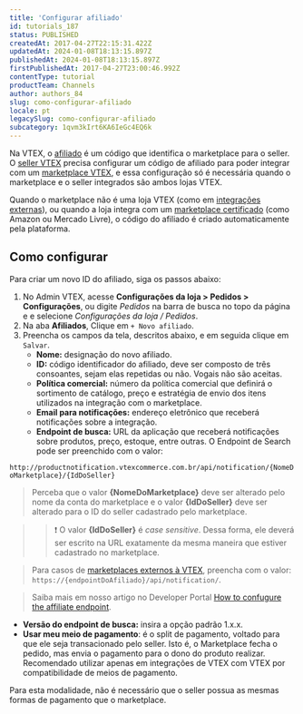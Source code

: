 ```yaml
---
title: 'Configurar afiliado'
id: tutorials_187
status: PUBLISHED
createdAt: 2017-04-27T22:15:31.422Z
updatedAt: 2024-01-08T18:13:15.897Z
publishedAt: 2024-01-08T18:13:15.897Z
firstPublishedAt: 2017-04-27T23:00:46.992Z
contentType: tutorial
productTeam: Channels
author: authors_84
slug: como-configurar-afiliado
locale: pt
legacySlug: como-configurar-afiliado
subcategory: 1qvm3kIrt6KA6IeGc4EQ6k
---
```


Na VTEX, o [afiliado](https://help.vtex.com/pt/tutorial/o-que-e-afiliado--4bN3e1YarSEammk2yOeMc0) é um código que identifica o marketplace para o seller. O [seller VTEX](https://help.vtex.com/pt/tutorial/integrating-with-marketplace/#sendo-seller-vtex) precisa configurar um código de afiliado para poder integrar com um [marketplace VTEX](https://help.vtex.com/pt/tutorial/integrating-with-marketplace/#ser-um-marketplace-vtex), e essa configuração só é necessária quando o marketplace e o seller integrados são ambos lojas VTEX. 

Quando o marketplace não é uma loja VTEX (como em [integrações externas](https://help.vtex.com/pt/tutorial/estrategias-de-marketplace-na-vtex--tutorials_402#integrado-a-marketplace-externo)), ou quando a loja integra com um [marketplace certificado](https://help.vtex.com/pt/tutorial/estrategias-de-marketplace-na-vtex--tutorials_402#integrado-a-marketplaces-certificados) (como Amazon ou Mercado Livre), o código do afiliado é criado automaticamente pela plataforma.

## Como configurar

Para criar um novo ID do afiliado, siga os passos abaixo: 

1. No Admin VTEX, acesse **Configurações da loja > Pedidos > Configurações**, ou digite *Pedidos* na barra de busca no topo da página e e selecione *Configurações da loja / Pedidos*.
2. Na aba **Afiliados**, Clique em `+ Novo afiliado`.
3. Preencha os campos da tela, descritos abaixo, e em seguida clique em `Salvar`.
    - __Nome:__ designação do novo afiliado.
    - __ID:__ código identificador do afiliado, deve ser composto de três consoantes, sejam elas repetidas ou não. Vogais não são aceitas.
    - __Política comercial:__ número da política comercial que definirá o sortimento de catálogo, preço e estratégia de envio dos itens utilizados na integração com o marketplace.
    - __Email para notificações:__ endereço eletrônico que receberá notificações sobre a integração.
    - __Endpoint de busca:__ URL da aplicação que receberá notificações sobre produtos, preço, estoque, entre outras. O Endpoint de Search pode ser preenchido com o valor: 

`http://productnotification.vtexcommerce.com.br/api/notification/{NomeDoMarketplace}/{IdDoSeller}`

> Perceba que o valor __{NomeDoMarketplace}__ deve ser alterado pelo nome da conta do marketplace e o valor __{IdDoSeller}__ deve ser alterado para o ID do seller cadastrado pelo marketplace.

> >❗ O valor **{IdDoSeller}** é *case sensitive*. Dessa forma, ele deverá ser escrito na URL exatamente da mesma maneira que estiver cadastrado no marketplace.

> Para casos de [marketplaces externos à VTEX](https://help.vtex.com/pt/tutorial/marketplace-strategies-at-vtex--tutorials_402#integrado-a-marketplace-externo), preencha com o valor: `https://{endpointDoAfiliado}/api/notification/`.   

> Saiba mais em nosso artigo no Developer Portal [How to confugure the affiliate endpoint](https://developers.vtex.com/vtex-rest-api/docs/external-marketplace-integration-price-update#how-to-configure-the-affiliate-endpoint).

- __Versão do endpoint de busca:__ insira a opção padrão 1.x.x. 
- __Usar meu meio de pagamento__: é o split de pagamento, voltado para que ele seja transacionado pelo seller. Isto é, o Marketplace fecha o pedido, mas envia o pagamento para o dono do produto realizar. Recomendado utilizar apenas em integrações de VTEX com VTEX por compatibilidade de meios de pagamento.

Para esta modalidade, não é necessário que o seller possua as mesmas formas de pagamento que o marketplace.
